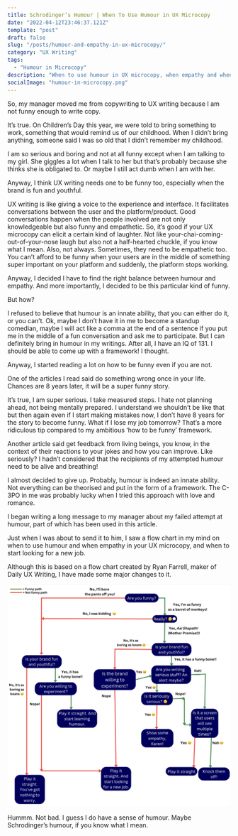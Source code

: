 ```yaml
---
title: Schrodinger’s Humour | When To Use Humour in UX Microcopy
date: "2022-04-12T23:46:37.121Z"
template: "post"
draft: false
slug: "/posts/humour-and-empathy-in-ux-microcopy/"
category: "UX Writing"
tags:
  - "Humour in Microcopy"
description: "When to use humour in UX microcopy, when empathy and when to start looking for a job."
socialImage: "humour-in-microcopy.png"
---
```



So, my manager moved me from copywriting to UX writing because I am not funny enough to write copy.

It’s true. On Children’s Day this year, we were told to bring something to work, something that would remind us of our childhood. When I didn’t bring anything, someone said I was so old that I didn’t remember my childhood.

I am so serious and boring and not at all funny except when I am talking to my girl. She giggles a lot when I talk to her but that’s probably because she thinks she is obligated to. Or maybe I still act dumb when I am with her.

Anyway, I think UX writing needs one to be funny too, especially when the brand is fun and youthful.

UX writing is like giving a voice to the experience and interface. It facilitates conversations between the user and the platform/product. Good conversations happen when the people involved are not only knowledgeable but also funny and empathetic. So, it’s good if your UX microcopy can elicit a certain kind of laughter. Not like your-chai-coming-out-of-your-nose laugh but also not a half-hearted chuckle, if you know what I mean. Also, not always. Sometimes, they need to be empathetic too. You can’t afford to be funny when your users are in the middle of something super important on your platform and suddenly, the platform stops working.

Anyway, I decided I have to find the right balance between humour and empathy. And more importantly, I decided to be this particular kind of funny.

But how?

I refused to believe that humour is an innate ability, that you can either do it, or you can’t. Ok, maybe I don’t have it in me to become a standup comedian, maybe I will act like a comma at the end of a sentence if you put me in the middle of a fun conversation and ask me to participate. But I can definitely bring in humour in my writings. After all, I have an IQ of 131. I should be able to come up with a framework! I thought.

Anyway, I started reading a lot on how to be funny even if you are not.

One of the articles I read said do something wrong once in your life. Chances are 8 years later, it will be a super funny story.

It’s true, I am super serious. I take measured steps. I hate not planning ahead, not being mentally prepared. I understand we shouldn’t be like that but then again even if I start making mistakes now, I don’t have 8 years for the story to become funny. What if I lose my job tomorrow? That’s a more ridiculous tip compared to my ambitious ‘how to be funny’ framework.

Another article said get feedback from living beings, you know, in the context of their reactions to your jokes and how you can improve. Like seriously? I hadn’t considered that the recipients of my attempted humour need to be alive and breathing!

I almost decided to give up. Probably, humour is indeed an innate ability. Not everything can be theorised and put in the form of a framework. The C-3PO in me was probably lucky when I tried this approach with love and romance.

I began writing a long message to my manager about my failed attempt at humour, part of which has been used in this article.

Just when I was about to send it to him, I saw a flow chart in my mind on when to use humour and when empathy in your UX microcopy, and when to start looking for a new job.

Although this is based on a flow chart created by Ryan Farrell, maker of Daily UX Writing, I have made some major changes to it.

![Humour in Microcopy](humour-in-microcopy.png)

Hummm. Not bad. I guess I do have a sense of humour. Maybe Schrodinger’s humour, if you know what I mean.
